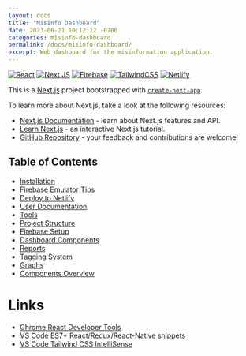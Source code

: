 ```yaml
---
layout: docs
title: "Misinfo Dashboard"
date: 2023-06-21 10:12:12 -0700
categories: misinfo-dashboard
permalink: /docs/misinfo-dashboard/
excerpt: Web dashboard for the misinformation application.
---
```


[![React](https://img.shields.io/badge/react-%2320232a.svg?style=for-the-badge&logo=react&logoColor=%2361DAFB)](https://react.dev/)
[![Next JS](https://img.shields.io/badge/Next-black?style=for-the-badge&logo=next.js&logoColor=white)](https://nextjs.org/)
[![Firebase](https://img.shields.io/badge/firebase-a08021?style=for-the-badge&logo=firebase&logoColor=ffcd34)](https://firebase.google.com/)
[![TailwindCSS](https://img.shields.io/badge/tailwindcss-%2338B2AC.svg?style=for-the-badge&logo=tailwind-css&logoColor=white)](https://tailwindcss.com/)
[![Netlify](https://img.shields.io/badge/netlify-%23000000.svg?style=for-the-badge&logo=netlify&logoColor=#00C7B7)](https://app.netlify.com/sites/misinfo-dashboard/deploys)

This is a [Next.js](https://nextjs.org/) project bootstrapped with [`create-next-app`](https://github.com/vercel/next.js/tree/canary/packages/create-next-app).

To learn more about Next.js, take a look at the following resources:

- [Next.js Documentation](https://nextjs.org/docs) - learn about Next.js features and API.
- [Learn Next.js](https://nextjs.org/learn) - an interactive Next.js tutorial.
- [GitHub Repository](https://github.com/vercel/next.js/) - your feedback and contributions are welcome!

## Table of Contents

- [Installation](/docs/misinfo-dashboard/installation/)
- [Firebase Emulator Tips](/docs/misinfo-dashboard/emulator-tips/)
- [Deploy to Netlify](/docs/misinfo-dashboard/deploy-to-netlify/)
- [User Documentation](/docs/misinfo-dashboard/user-documentation/)
- [Tools](/docs/misinfo-dashboard/tools/)
- [Project Structure](/docs/misinfo-dashboard/project-structure/)
- [Firebase Setup](/docs/misinfo-dashboard/firebase/)
- [Dashboard Components](/docs/misinfo-dashboard/dashboard/)
- [Reports](/docs/misinfo-dashboard/reports/)
- [Tagging System](/docs/misinfo-dashboard/tagging-system/)
- [Graphs](/docs/misinfo-dashboard/graphs/)
- [Components Overview](/docs/misinfo-dashboard/components/)

# Links

- [Chrome React Developer Tools](https://chrome.google.com/webstore/detail/react-developer-tools/fmkadmapgofadopljbjfkapdkoienihi)
- [VS Code ES7+ React/Redux/React-Native snippets](https://marketplace.visualstudio.com/items?itemName=dsznajder.es7-react-js-snippets)
- [VS Code Tailwind CSS IntelliSense](https://marketplace.visualstudio.com/items?itemName=bradlc.vscode-tailwindcss)
